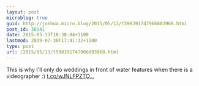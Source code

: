 ```yaml
---
layout: post
microblog: true
guid: http://joshua.micro.blog/2015/05/13/t598391747966803968.html
post_id: 38141
date: 2015-05-13T18:38:04+1100
lastmod: 2019-07-30T17:41:32+1100
type: post
url: /2015/05/13/t598391747966803968.html
---
```

This is why I'll only do weddings in front of water features when there is a videographer :) [t.co/wJNLFPZTO...](http://t.co/wJNLFPZTOo)
